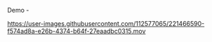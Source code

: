 Demo - 


https://user-images.githubusercontent.com/112577065/221466590-f574ad8a-e26b-4374-b64f-27eaadbc0315.mov

